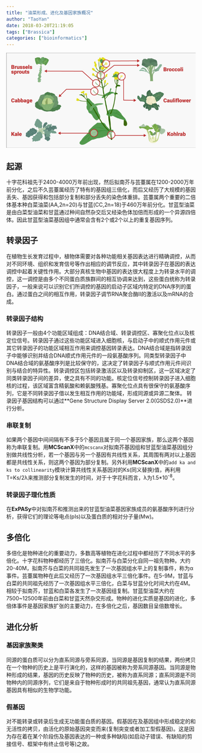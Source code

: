 ```yaml
---
title: "油菜形成、进化及基因家族概况"
author: "TaoYan"
date: 2018-03-20T21:19:05
tags: ["Brassica"]
categories: ["bioinformatics"]
---
```

![mark](https://github.com/YTLogos/Pic_blog/blob/master/JK3HalKdab.png?raw=true)

## 起源
十字花科祖先于2400-4000万年前出现，然后拟南芥与芸薹属在1200-2000万年前分化，之后不久芸薹属经历了特有的基因组三倍化，而后又经历了大规模的基因丢失、基因获得和包括部分复制和部分丢失的染色体重排。芸薹属两个重要的二倍体基本种白菜油菜(AA,2n=20)与甘蓝(CC,2n=18)于460万年前分化。甘蓝型油菜是由白菜型油菜和甘蓝通过种间自然杂交后又经染色体加倍而形成的一个异源四倍体。因此甘蓝型油菜基因组中通常会含有2个或2个以上的重复基因序列。

<!--more-->

## 转录因子
在植物生长发育过程中，植物体需要对各种功能相关基因表达进行精确调控，从而对不同环境、组织和发育信号等作出相应的调节反应，其中转录因子在基因的表达调控中起着关键性作用。大部分真核生物中基因的表达很大程度上为转录水平的调控，这一调控是由多个不同蛋白质族群间的相互协调来达到，这些蛋白统称为转录因子，一般来说可以识别它们所调控的基因的启动子区域内特定的DNA序列的蛋白。通过蛋白之间的相互作用，转录因子调节RNA聚合酶Ⅱ的激活以及mRNA的合成。

### 转录因子结构
转录因子一般由4个功能区域组成：DNA结合域、转录调控区、寡聚化位点以及核定位信号。转录因子通过这些功能区域进入细胞核，与启动子中的顺式作用元件或其它转录因子的功能区域相互作用来调控基因转录表达。DNA结合域是指转录因子中能够识别并结合DNA顺式作用元件的一段氨基酸序列。同类型转录因子中DNA结合域的氨基酸序列是比较保守的，这决定了转录因子与顺式作用元件间识别与结合的特异性。转录调控区包括转录激活区以及转录抑制区，这一区域决定了同类转录因子间的差异，使之具有不同的功能。核定位信号控制转录因子进入细胞核的过程，该区域富含精氨酸和赖氨酸残基。寡聚化位点具有很保守的氨基酸序列，它是不同转录因子借以发生相互作用的功能域，形成同源或异源二聚体。
转录因子基因结构可以通过**Gene Structure Display Server 2.0(GSDS2.0)**进行分析。

### 串联复制
如果两个基因中间间隔有不多于5个基因且属于同一个基因家族，那么这两个基因称为串联复制。用**MCScanX**中的`mcscanx`对拟南芥基因组和甘蓝型油菜基因组分别做共线性分析，若一个基因与另一个基因有共线性关系，其周围有两对以上基因都是共线性关系，则这两个基因为部分复制。另外利用**MCScanX**中的`add ka and ks to collinearity`模块计算共线性关系基因对的Ks(同义替换)值，再利用T=Ks/2λ来推测部分复制发生的时间，对于十字花科而言，λ为1.5*10<sup>-8</sup>。

### 转录因子理化性质
在**ExPASy**中对拟南芥和推测出来的甘蓝型油菜基因家族成员的氨基酸序列进行分析，获得它们的理论等电点(pIs)以及蛋白质的相对分子量(Mw)。


## 多倍化
多倍化是物种进化的重要动力，多数高等植物在进化过程中都经历了不同水平的多倍化。十字花科物种都经历了三倍化。拟南芥与白菜分化自同一祖先物种。大约20-40M，拟南芥与白菜的共同祖先发生了一次基因组水平上的复制事件，称为α事件。芸薹属物种在此后又经历了一次基因组水平三倍化事件。在5-9M，甘蓝与白菜的共同祖先经历了一次基因组水平三倍化，白菜与甘蓝分化时间大约在4M。相较于拟南芥，甘蓝和白菜各发生了一次基因组复制。甘蓝型油菜大约在7500~12500年前由白菜和甘蓝天然杂交形成。物种的进化实质是基因的进化，多倍体事件是基因家族扩张的主要动力，在多倍化之后，基因数目呈倍数增长。

## 进化分析
### 基因家族聚类
同源的蛋白质可以分为直系同源与旁系同源，当同源是基因复制的结果，两份拷贝在一个物种的历史上是平行演化的，这样的基因被称为旁系同源基因。当同源是物种形成的结果，基因的历史反映了物种的历史，被称为直系同源；直系同源是不同物种内的同源序列，它们是来自于物种形成时的共同祖先基因，通常认为直系同源基因具有相似的生物学功能。
### 假基因
对不能转录或转录后生成无功能蛋白质的基因。假基因在及基因组中形成稳定的和无活性的拷贝，由活化的原始基因突变而来(复制突变或者加工型假基因)。这是因为存在着在某个阶段伤及基因表达的一种或多种缺陷(如启动子错误、有缺陷的剪接信号、框架中有终止信号等)之故。


